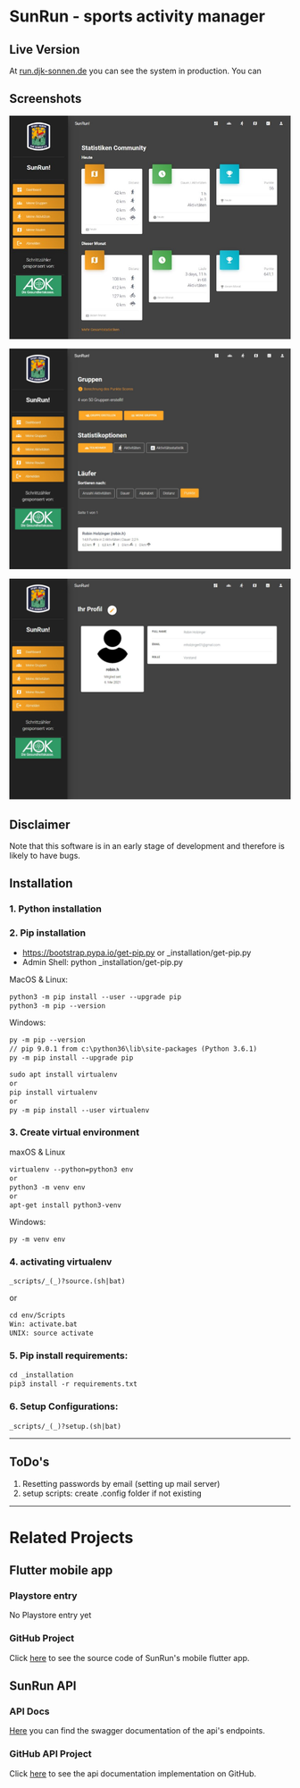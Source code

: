 
# SunRun - sports activity manager

## Live Version

At [run.djk-sonnen.de](https://run.djk-sonnen.de/) you can see the system in production.
You can 

## Screenshots

![dashboard screenshot](/_media/screenshots/dashboard.jpg?raw=true "dashboard")

![group statistics screenshot](/_media/screenshots/screen_group_stats.jpg?raw=true "group statistics")

![user profile screenshot](/_media/screenshots/screen_user_profile.jpg?raw=true "user profile")

## Disclaimer
Note that this software is in an early stage of development and therefore is likely to have bugs.

## Installation
### 1. Python installation

### 2. Pip installation
- https://bootstrap.pypa.io/get-pip.py or _installation/get-pip.py
- Admin Shell: python _installation/get-pip.py

MacOS & Linux:
```
python3 -m pip install --user --upgrade pip
python3 -m pip --version
```

Windows:
```
py -m pip --version
// pip 9.0.1 from c:\python36\lib\site-packages (Python 3.6.1)
py -m pip install --upgrade pip
```

```
sudo apt install virtualenv
or
pip install virtualenv
or
py -m pip install --user virtualenv
```

### 3. Create virtual environment
maxOS & Linux
```
virtualenv --python=python3 env
or
python3 -m venv env
or 
apt-get install python3-venv
```

Windows:
```
py -m venv env
```

### 4. activating virtualenv
```
_scripts/_(_)?source.(sh|bat)
```
or
```
cd env/Scripts
Win: activate.bat
UNIX: source activate
```

### 5. Pip install requirements:
```
cd _installation
pip3 install -r requirements.txt
```

### 6. Setup Configurations:
```
_scripts/_(_)?setup.(sh|bat)
```

---
## ToDo's
1. Resetting passwords by email (setting up mail server)
2. setup scripts: create .config folder if not existing

---

# Related Projects

## Flutter mobile app

### Playstore entry
No Playstore entry yet

### GitHub Project
Click [here](https://github.com/nerotyc/SunRun-app) to see the source code of SunRun's mobile flutter app.

## SunRun API

### API Docs
[Here](http://api-docs.run.djk-sonnen.de/api/v1/ui/) you can find the swagger documentation of the api's endpoints.

### GitHub API Project
Click [here](https://github.com/Nerotyc/SunRun-api) to see the api documentation implementation on GitHub.
